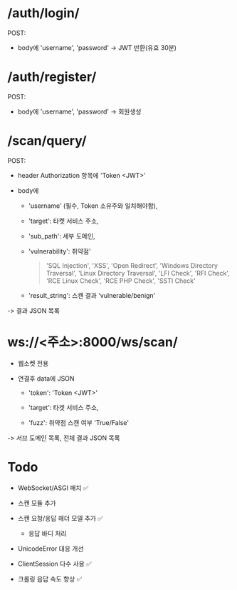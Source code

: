 # /auth/login/

POST:

- body에 'username', 'password' -> JWT 반환(유효 30분)

  
# /auth/register/

POST:

- body에 'username', 'password' -> 회원생성



# /scan/query/

  

POST:

- header Authorization 항목에 'Token \<JWT>'

- body에

  - 'username' (필수, Token 소유주와 일치해야함),

  - 'target': 타켓 서비스 주소,

  - 'sub_path': 세부 도메인,

  - 'vulnerability': 취약점'

    > 'SQL Injection', 'XSS', 'Open Redirect', 'Windows Directory Traversal', 'Linux Directory Traversal', 'LFI Check', 'RFI Check', 'RCE Linux Check', 'RCE PHP Check', 'SSTI Check'

  - 'result_string': 스캔 결과 'vulnerable/benign'

-> 결과 JSON 목록

  # ws://\<주소>:8000/ws/scan/

- 웹소켓 전용

- 연결후 data에 JSON
 
  - 'token': 'Token \<JWT>'

  - 'target': 타겟 서비스 주소,

  - 'fuzz': 취약점 스캔 여부 'True/False'

-> 서브 도메인 목록, 전체 결과 JSON 목록
  

# Todo

  

- WebSocket/ASGI 패치 :white_check_mark:

- 스캔 모듈 추가

- 스캔 요청/응답 헤더 모델 추가 :white_check_mark:

  - 응답 바디 처리

- UnicodeError 대응 개선

- ClientSession 다수 사용 :white_check_mark:

- 크롤링 읍답 속도 향상 :white_check_mark:
